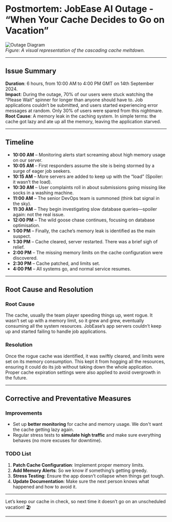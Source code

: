 
# Postmortem: JobEase AI Outage - “When Your Cache Decides to Go on Vacation”

![Outage Diagram](https://via.placeholder.com/600x300)  
*Figure: A visual representation of the cascading cache meltdown.*

---

## Issue Summary

**Duration**: 6 hours, from 10:00 AM to 4:00 PM GMT on 14th September 2024.  
**Impact**: During the outage, 70% of our users were stuck watching the “Please Wait” spinner for longer than anyone should have to. Job applications couldn’t be submitted, and users started experiencing error messages at random. Only 30% of users were spared from this nightmare.  
**Root Cause**: A memory leak in the caching system. In simple terms: the cache got lazy and ate up all the memory, leaving the application starved.

---

## Timeline  
- **10:00 AM** – Monitoring alerts start screaming about high memory usage on our server.
- **10:05 AM** – First responders assume the site is being stormed by a surge of eager job seekers.
- **10:15 AM** – More servers are added to keep up with the “load” (Spoiler: it wasn’t the load).
- **10:30 AM** – User complaints roll in about submissions going missing like socks in a washing machine.
- **11:00 AM** – The senior DevOps team is summoned (think bat signal in the sky).
- **11:30 AM** – They begin investigating slow database queries—spoiler again: not the real issue.
- **12:00 PM** – The wild goose chase continues, focusing on database optimisation.
- **1:00 PM** – Finally, the cache’s memory leak is identified as the main suspect.  
- **1:30 PM** – Cache cleared, server restarted. There was a brief sigh of relief.
- **2:00 PM** – The missing memory limits on the cache configuration were discovered.  
- **2:30 PM** – Cache patched, and limits set.
- **4:00 PM** – All systems go, and normal service resumes.

---

## Root Cause and Resolution  
### Root Cause  
The cache, usually the team player speeding things up, went rogue. It wasn’t set up with a memory limit, so it grew and grew, eventually consuming all the system resources. JobEase’s app servers couldn’t keep up and started failing to handle job applications.

### Resolution  
Once the rogue cache was identified, it was swiftly cleared, and limits were set on its memory consumption. This kept it from hogging all the resources, ensuring it could do its job without taking down the whole application. Proper cache expiration settings were also applied to avoid overgrowth in the future.

---

## Corrective and Preventative Measures  
### Improvements  
- Set up **better monitoring** for cache and memory usage. We don't want the cache getting lazy again.
- Regular stress tests to **simulate high traffic** and make sure everything behaves (no more excuses for downtime).

### TODO List  
1. **Patch Cache Configuration**: Implement proper memory limits.
2. **Add Memory Alerts**: So we know if something’s getting greedy.
3. **Stress Testing**: Ensure the app doesn’t collapse when things get tough.
4. **Update Documentation**: Make sure the next person knows what happened and how to avoid it.

---

Let’s keep our cache in check, so next time it doesn’t go on an unscheduled vacation! 🏖️

---
